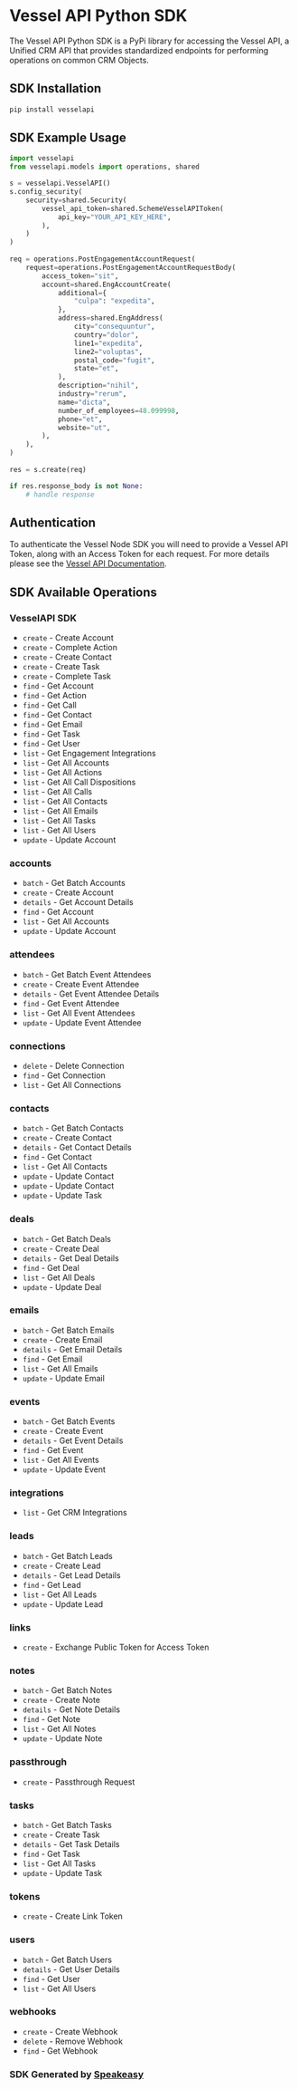 # Vessel API Python SDK

The Vessel API Python SDK is a PyPi library for accessing the Vessel API, a Unified CRM API that provides standardized endpoints for performing operations on common CRM Objects.

<!-- Start SDK Installation -->
## SDK Installation

```bash
pip install vesselapi
```
<!-- End SDK Installation -->

## SDK Example Usage
<!-- Start SDK Example Usage -->
```python
import vesselapi
from vesselapi.models import operations, shared

s = vesselapi.VesselAPI()
s.config_security(
    security=shared.Security(
        vessel_api_token=shared.SchemeVesselAPIToken(
            api_key="YOUR_API_KEY_HERE",
        ),
    )
)
    
req = operations.PostEngagementAccountRequest(
    request=operations.PostEngagementAccountRequestBody(
        access_token="sit",
        account=shared.EngAccountCreate(
            additional={
                "culpa": "expedita",
            },
            address=shared.EngAddress(
                city="consequuntur",
                country="dolor",
                line1="expedita",
                line2="voluptas",
                postal_code="fugit",
                state="et",
            ),
            description="nihil",
            industry="rerum",
            name="dicta",
            number_of_employees=48.099998,
            phone="et",
            website="ut",
        ),
    ),
)
    
res = s.create(req)

if res.response_body is not None:
    # handle response
```
<!-- End SDK Example Usage -->

## Authentication

To authenticate the Vessel Node SDK you will need to provide a Vessel API Token, along with an Access Token for each request. For more details please see the [Vessel API Documentation](https://docs.vessel.land/authentication-and-security).

<!-- Start SDK Available Operations -->
## SDK Available Operations

### VesselAPI SDK

* `create` - Create Account
* `create` - Complete Action
* `create` - Create Contact
* `create` - Create Task
* `create` - Complete Task
* `find` - Get Account
* `find` - Get Action
* `find` - Get Call
* `find` - Get Contact
* `find` - Get Email
* `find` - Get Task
* `find` - Get User
* `list` - Get Engagement Integrations
* `list` - Get All Accounts
* `list` - Get All Actions
* `list` - Get All Call Dispositions
* `list` - Get All Calls
* `list` - Get All Contacts
* `list` - Get All Emails
* `list` - Get All Tasks
* `list` - Get All Users
* `update` - Update Account

### accounts

* `batch` - Get Batch Accounts
* `create` - Create Account
* `details` - Get Account Details
* `find` - Get Account
* `list` - Get All Accounts
* `update` - Update Account

### attendees

* `batch` - Get Batch Event Attendees
* `create` - Create Event Attendee
* `details` - Get Event Attendee Details
* `find` - Get Event Attendee
* `list` - Get All Event Attendees
* `update` - Update Event Attendee

### connections

* `delete` - Delete Connection
* `find` - Get Connection
* `list` - Get All Connections

### contacts

* `batch` - Get Batch Contacts
* `create` - Create Contact
* `details` - Get Contact Details
* `find` - Get Contact
* `list` - Get All Contacts
* `update` - Update Contact
* `update` - Update Contact
* `update` - Update Task

### deals

* `batch` - Get Batch Deals
* `create` - Create Deal
* `details` - Get Deal Details
* `find` - Get Deal
* `list` - Get All Deals
* `update` - Update Deal

### emails

* `batch` - Get Batch Emails
* `create` - Create Email
* `details` - Get Email Details
* `find` - Get Email
* `list` - Get All Emails
* `update` - Update Email

### events

* `batch` - Get Batch Events
* `create` - Create Event
* `details` - Get Event Details
* `find` - Get Event
* `list` - Get All Events
* `update` - Update Event

### integrations

* `list` - Get CRM Integrations

### leads

* `batch` - Get Batch Leads
* `create` - Create Lead
* `details` - Get Lead Details
* `find` - Get Lead
* `list` - Get All Leads
* `update` - Update Lead

### links

* `create` - Exchange Public Token for Access Token

### notes

* `batch` - Get Batch Notes
* `create` - Create Note
* `details` - Get Note Details
* `find` - Get Note
* `list` - Get All Notes
* `update` - Update Note

### passthrough

* `create` - Passthrough Request

### tasks

* `batch` - Get Batch Tasks
* `create` - Create Task
* `details` - Get Task Details
* `find` - Get Task
* `list` - Get All Tasks
* `update` - Update Task

### tokens

* `create` - Create Link Token

### users

* `batch` - Get Batch Users
* `details` - Get User Details
* `find` - Get User
* `list` - Get All Users

### webhooks

* `create` - Create Webhook
* `delete` - Remove Webhook
* `find` - Get Webhook

<!-- End SDK Available Operations -->

### SDK Generated by [Speakeasy](https://docs.speakeasyapi.dev/docs/using-speakeasy/client-sdks)
